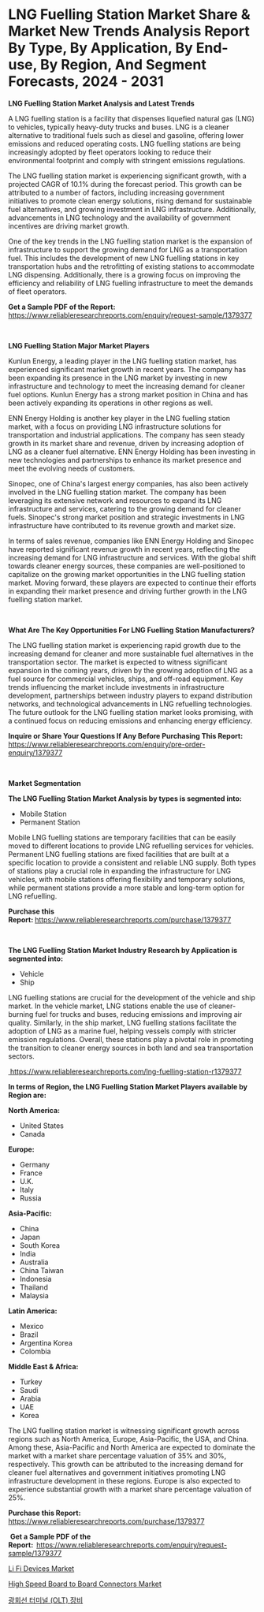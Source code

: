<p><h1>LNG Fuelling Station Market Share & Market New Trends Analysis Report By Type, By Application, By End-use, By Region, And Segment Forecasts, 2024 - 2031</h1></p><p><strong>LNG Fuelling Station Market Analysis and Latest Trends</strong></p>
<p><p>A LNG fuelling station is a facility that dispenses liquefied natural gas (LNG) to vehicles, typically heavy-duty trucks and buses. LNG is a cleaner alternative to traditional fuels such as diesel and gasoline, offering lower emissions and reduced operating costs. LNG fuelling stations are being increasingly adopted by fleet operators looking to reduce their environmental footprint and comply with stringent emissions regulations.</p><p>The LNG fuelling station market is experiencing significant growth, with a projected CAGR of 10.1% during the forecast period. This growth can be attributed to a number of factors, including increasing government initiatives to promote clean energy solutions, rising demand for sustainable fuel alternatives, and growing investment in LNG infrastructure. Additionally, advancements in LNG technology and the availability of government incentives are driving market growth.</p><p>One of the key trends in the LNG fuelling station market is the expansion of infrastructure to support the growing demand for LNG as a transportation fuel. This includes the development of new LNG fuelling stations in key transportation hubs and the retrofitting of existing stations to accommodate LNG dispensing. Additionally, there is a growing focus on improving the efficiency and reliability of LNG fuelling infrastructure to meet the demands of fleet operators.</p></p>
<p><strong>Get a Sample PDF of the Report:&nbsp;</strong> <a href="https://www.reliableresearchreports.com/enquiry/request-sample/1379377">https://www.reliableresearchreports.com/enquiry/request-sample/1379377</a></p>
<p>&nbsp;</p>
<p><strong>LNG Fuelling Station Major Market Players</strong></p>
<p><p>Kunlun Energy, a leading player in the LNG fuelling station market, has experienced significant market growth in recent years. The company has been expanding its presence in the LNG market by investing in new infrastructure and technology to meet the increasing demand for cleaner fuel options. Kunlun Energy has a strong market position in China and has been actively expanding its operations in other regions as well.</p><p>ENN Energy Holding is another key player in the LNG fuelling station market, with a focus on providing LNG infrastructure solutions for transportation and industrial applications. The company has seen steady growth in its market share and revenue, driven by increasing adoption of LNG as a cleaner fuel alternative. ENN Energy Holding has been investing in new technologies and partnerships to enhance its market presence and meet the evolving needs of customers.</p><p>Sinopec, one of China's largest energy companies, has also been actively involved in the LNG fuelling station market. The company has been leveraging its extensive network and resources to expand its LNG infrastructure and services, catering to the growing demand for cleaner fuels. Sinopec's strong market position and strategic investments in LNG infrastructure have contributed to its revenue growth and market size.</p><p>In terms of sales revenue, companies like ENN Energy Holding and Sinopec have reported significant revenue growth in recent years, reflecting the increasing demand for LNG infrastructure and services. With the global shift towards cleaner energy sources, these companies are well-positioned to capitalize on the growing market opportunities in the LNG fuelling station market. Moving forward, these players are expected to continue their efforts in expanding their market presence and driving further growth in the LNG fuelling station market.</p></p>
<p>&nbsp;</p>
<p><strong>What Are The Key Opportunities For LNG Fuelling Station Manufacturers?</strong></p>
<p><p>The LNG fuelling station market is experiencing rapid growth due to the increasing demand for cleaner and more sustainable fuel alternatives in the transportation sector. The market is expected to witness significant expansion in the coming years, driven by the growing adoption of LNG as a fuel source for commercial vehicles, ships, and off-road equipment. Key trends influencing the market include investments in infrastructure development, partnerships between industry players to expand distribution networks, and technological advancements in LNG refuelling technologies. The future outlook for the LNG fuelling station market looks promising, with a continued focus on reducing emissions and enhancing energy efficiency.</p></p>
<p><strong>Inquire or Share Your Questions If Any Before Purchasing This Report:</strong> <a href="https://www.reliableresearchreports.com/enquiry/pre-order-enquiry/1379377">https://www.reliableresearchreports.com/enquiry/pre-order-enquiry/1379377</a></p>
<p>&nbsp;</p>
<p><strong>Market Segmentation</strong></p>
<p><strong>The LNG Fuelling Station Market Analysis by types is segmented into:</strong></p>
<p><ul><li>Mobile Station</li><li>Permanent Station</li></ul></p>
<p><p>Mobile LNG fuelling stations are temporary facilities that can be easily moved to different locations to provide LNG refuelling services for vehicles. Permanent LNG fuelling stations are fixed facilities that are built at a specific location to provide a consistent and reliable LNG supply. Both types of stations play a crucial role in expanding the infrastructure for LNG vehicles, with mobile stations offering flexibility and temporary solutions, while permanent stations provide a more stable and long-term option for LNG refuelling.</p></p>
<p><strong>Purchase this Report:&nbsp;</strong><a href="https://www.reliableresearchreports.com/purchase/1379377">https://www.reliableresearchreports.com/purchase/1379377</a></p>
<p>&nbsp;</p>
<p><strong>The LNG Fuelling Station Market Industry Research by Application is segmented into:</strong></p>
<p><ul><li>Vehicle</li><li>Ship</li></ul></p>
<p><p>LNG fuelling stations are crucial for the development of the vehicle and ship market. In the vehicle market, LNG stations enable the use of cleaner-burning fuel for trucks and buses, reducing emissions and improving air quality. Similarly, in the ship market, LNG fuelling stations facilitate the adoption of LNG as a marine fuel, helping vessels comply with stricter emission regulations. Overall, these stations play a pivotal role in promoting the transition to cleaner energy sources in both land and sea transportation sectors.</p></p>
<p><a href="https://www.reliableresearchreports.com/lng-fuelling-station-r1379377">&nbsp;https://www.reliableresearchreports.com/lng-fuelling-station-r1379377</a></p>
<p><strong>In terms of Region, the LNG Fuelling Station Market Players available by Region are:</strong></p>
<p>
    <p> <strong> North America: </strong>
        <ul>
            <li>United States</li>
            <li>Canada</li>
        </ul>
        </p> 
    <p> <strong> Europe: </strong>
        <ul>
            <li>Germany</li>
            <li>France</li>
            <li>U.K.</li>
            <li>Italy</li>
            <li>Russia</li>
        </ul>
        </p> 
    <p> <strong> Asia-Pacific: </strong>
        <ul>
            <li>China</li>
            <li>Japan</li>
            <li>South Korea</li>
            <li>India</li>
            <li>Australia</li>
            <li>China Taiwan</li>
            <li>Indonesia</li>
            <li>Thailand</li>
            <li>Malaysia</li>
        </ul>
        </p> 
    <p> <strong> Latin America: </strong>
        <ul>
            <li>Mexico</li>
            <li>Brazil</li>
            <li>Argentina Korea</li>
            <li>Colombia</li>
        </ul>
        </p> 
    <p> <strong> Middle East & Africa: </strong>
        <ul>
            <li>Turkey</li>
            <li>Saudi</li>
            <li>Arabia</li>
            <li>UAE</li>
            <li>Korea</li>
        </ul>
    </p>
    </p>
<p><p>The LNG fuelling station market is witnessing significant growth across regions such as North America, Europe, Asia-Pacific, the USA, and China. Among these, Asia-Pacific and North America are expected to dominate the market with a market share percentage valuation of 35% and 30%, respectively. This growth can be attributed to the increasing demand for cleaner fuel alternatives and government initiatives promoting LNG infrastructure development in these regions. Europe is also expected to experience substantial growth with a market share percentage valuation of 25%.</p></p>
<p><strong>Purchase this Report: </strong><a href="https://www.reliableresearchreports.com/purchase/1379377">https://www.reliableresearchreports.com/purchase/1379377</a></p>
<p>&nbsp;<strong>Get a Sample PDF of the Report:&nbsp;&nbsp;</strong><a href="https://www.reliableresearchreports.com/enquiry/request-sample/1379377">https://www.reliableresearchreports.com/enquiry/request-sample/1379377</a></p>
<p><strong></strong></p>
<p><p><a href="https://github.com/jodemen/Market-Research-Report-List-3/blob/main/li-fi-devices-market.md">Li Fi Devices Market</a></p><p><a href="https://github.com/RyleeBauch2023/Market-Research-Report-List-1/blob/main/high-speed-board-to-board-connectors-market.md">High Speed Board to Board Connectors Market</a></p><p><a href="https://github.com/konokaryan/Market-Research-Report-List-1/blob/main/7199026158906.md">광회선 터미널 (OLT) 장비</a></p></p>